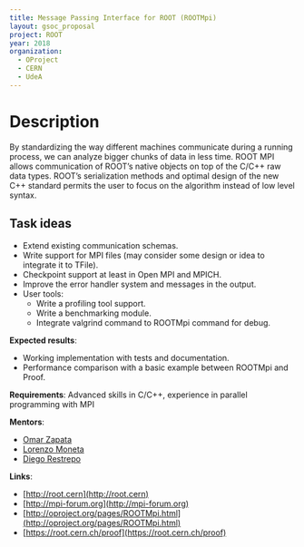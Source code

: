 ```yaml
---
title: Message Passing Interface for ROOT (ROOTMpi)
layout: gsoc_proposal
project: ROOT
year: 2018
organization:
  - OProject
  - CERN
  - UdeA
---
```


# Description

By standardizing the way different machines communicate during a running
process, we can analyze bigger chunks of data in less time. ROOT MPI allows
communication of ROOT’s native objects on top of the C/C++ raw data types.
ROOT’s serialization methods and optimal design of the new C++ standard permits
the user to focus on the algorithm instead of low level syntax.

## Task ideas

- Extend existing communication schemas.
- Write support for MPI files (may consider some design or idea to integrate it
  to TFile).
- Checkpoint support at least in Open MPI and MPICH.
- Improve the error handler system and messages in the output.
- User tools:
  - Write a profiling tool support.
  - Write a benchmarking module.
  - Integrate valgrind command to ROOTMpi command for debug.

**Expected results**:

- Working implementation with tests and documentation.
- Performance comparison with a basic example between ROOTMpi and Proof.

**Requirements**: Advanced skills in C/C++, experience in parallel programming
with MPI

**Mentors**:

- [Omar Zapata](mailto:sft-gsoc@cern.ch?subject=ROOTMpi)
- [Lorenzo Moneta](mailto:sft-gsoc@cern.ch?subject=ROOTMpi)
- [Diego Restrepo](mailto:sft-gsoc@cern.ch?subject=ROOTMpi)

**Links**:

- [http://root.cern](http://root.cern)
- [http://mpi-forum.org](http://mpi-forum.org)
- [http://oproject.org/pages/ROOTMpi.html](http://oproject.org/pages/ROOTMpi.html)
- [https://root.cern.ch/proof](https://root.cern.ch/proof)
